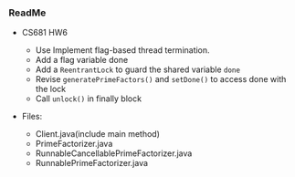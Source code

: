 ### ReadMe
* CS681 HW6
    * Use Implement flag-based thread termination.
    * Add a flag variable done
    * Add a `ReentrantLock` to guard the shared variable `done`
    * Revise `generatePrimeFactors()` and `setDone()` to access done with the lock
    * Call `unlock()` in finally block


* Files: 
    * Client.java(include main method)
    * PrimeFactorizer.java
    * RunnableCancellablePrimeFactorizer.java
    * RunnablePrimeFactorizer.java